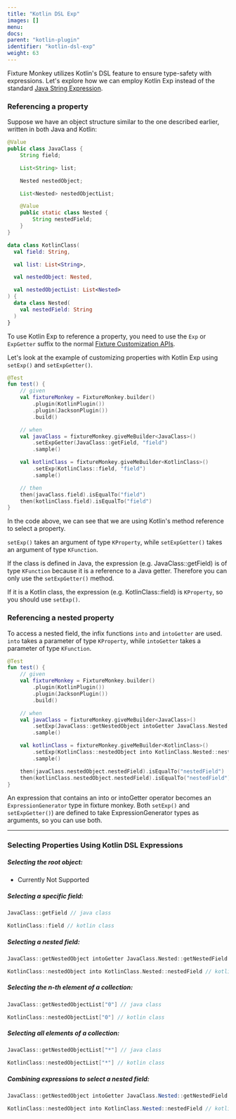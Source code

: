 ```yaml
---
title: "Kotlin DSL Exp"
images: []
menu:
docs:
parent: "kotlin-plugin"
identifier: "kotlin-dsl-exp"
weight: 63
---
```


Fixture Monkey utilizes Kotlin's DSL feature to ensure type-safety with expressions.
Let's explore how we can employ Kotlin Exp instead of the standard [Java String Expression](../../../customizing-objects/expressions).

### Referencing a property

Suppose we have an object structure similar to the one described earlier, written in both Java and Kotlin:

```java
@Value
public class JavaClass {
    String field;

    List<String> list;

    Nested nestedObject;

    List<Nested> nestedObjectList;

    @Value
    public static class Nested {
        String nestedField;
    }
}
```

```kotlin
data class KotlinClass(
  val field: String,

  val list: List<String>,

  val nestedObject: Nested,

  val nestedObjectList: List<Nested>
) {
  data class Nested(
    val nestedField: String
  )
}
```

To use Kotlin Exp to reference a property, you need to use the `Exp` or `ExpGetter` suffix to the normal [Fixture Customization APIs](../../../customizing-objects/apis).

Let's look at the example of customizing properties with Kotlin Exp using `setExp()` and `setExpGetter()`.

```kotlin
@Test
fun test() {
    // given
    val fixtureMonkey = FixtureMonkey.builder()
        .plugin(KotlinPlugin())
        .plugin(JacksonPlugin())
        .build()

    // when
    val javaClass = fixtureMonkey.giveMeBuilder<JavaClass>()
        .setExpGetter(JavaClass::getField, "field")
        .sample()

    val kotlinClass = fixtureMonkey.giveMeBuilder<KotlinClass>()
        .setExp(KotlinClass::field, "field")
        .sample()

    // then
    then(javaClass.field).isEqualTo("field")
    then(kotlinClass.field).isEqualTo("field")
}
```

In the code above, we can see that we are using Kotlin's method reference to select a property.

`setExp()` takes an argument of type `KProperty`, while `setExpGetter()` takes an argument of type `KFunction`.

If the class is defined in Java, the expression (e.g. JavaClass::getField) is of type `KFunction` because it is a reference to a Java getter.
Therefore you can only use the `setExpGetter()` method.

If it is a Kotlin class, the expression (e.g. KotlinClass::field) is `KProperty`, so you should use `setExp()`.

### Referencing a nested property

To access a nested field, the infix functions `into` and `intoGetter` are used.
`into` takes a parameter of type `KProperty`, while `intoGetter` takes a parameter of type `KFunction`.

```kotlin
@Test
fun test() {
    // given
    val fixtureMonkey = FixtureMonkey.builder()
        .plugin(KotlinPlugin())
        .plugin(JacksonPlugin())
        .build()

    // when
    val javaClass = fixtureMonkey.giveMeBuilder<JavaClass>()
        .setExp(JavaClass::getNestedObject intoGetter JavaClass.Nested::getNestedField, "nestedField")
        .sample()

    val kotlinClass = fixtureMonkey.giveMeBuilder<KotlinClass>()
        .setExp(KotlinClass::nestedObject into KotlinClass.Nested::nestedField, "nestedField")
        .sample()

    then(javaClass.nestedObject.nestedField).isEqualTo("nestedField")
    then(kotlinClass.nestedObject.nestedField).isEqualTo("nestedField")
}
```

An expression that contains an into or intoGetter operator becomes an `ExpressionGenerator` type in fixture monkey.
Both `setExp()` and `setExpGetter()`) are defined to take ExpressionGenerator types as arguments, so you can use both.

------------

### Selecting Properties Using Kotlin DSL Expressions

##### Selecting the root object:
- Currently Not Supported

##### Selecting a specific field:
```kotlin
JavaClass::getField // java class

KotlinClass::field // kotlin class
```

##### Selecting a nested field:
```kotlin
JavaClass::getNestedObject intoGetter JavaClass.Nested::getNestedField // java class

KotlinClass::nestedObject into KotlinClass.Nested::nestedField // kotlin class
```

##### Selecting the n-th element of a collection:
```kotlin
JavaClass::getNestedObjectList["0"] // java class

KotlinClass::nestedObjectList["0"] // kotlin class
```

##### Selecting all elements of a collection:
```kotlin
JavaClass::getNestedObjectList["*"] // java class

KotlinClass::nestedObjectList["*"] // kotlin class
```

##### Combining expressions to select a nested field:
```java
JavaClass::getNestedObject intoGetter JavaClass.Nested::getNestedField // java class

KotlinClass::nestedObject into KotlinClass.Nested::nestedField // kotlin class
```

